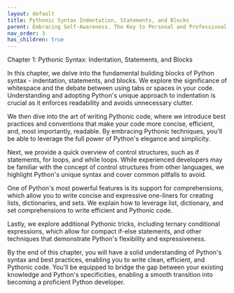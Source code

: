 ```yaml
---
layout: default
title: Pythonic Syntax Indentation, Statements, and Blocks
parent: Embracing Self-Awareness. The Key to Personal and Professional Growth
nav_order: 3
has_children: true
---
```

Chapter 1: Pythonic Syntax: Indentation, Statements, and Blocks

In this chapter, we delve into the fundamental building blocks of Python syntax - indentation, statements, and blocks. We explore the significance of whitespace and the debate between using tabs or spaces in your code. Understanding and adopting Python's unique approach to indentation is crucial as it enforces readability and avoids unnecessary clutter.

We then dive into the art of writing Pythonic code, where we introduce best practices and conventions that make your code more concise, efficient, and, most importantly, readable. By embracing Pythonic techniques, you'll be able to leverage the full power of Python's elegance and simplicity.

Next, we provide a quick overview of control structures, such as if statements, for loops, and while loops. While experienced developers may be familiar with the concept of control structures from other languages, we highlight Python's unique syntax and cover common pitfalls to avoid.

One of Python's most powerful features is its support for comprehensions, which allow you to write concise and expressive one-liners for creating lists, dictionaries, and sets. We explain how to leverage list, dictionary, and set comprehensions to write efficient and Pythonic code.

Lastly, we explore additional Pythonic tricks, including ternary conditional expressions, which allow for compact if-else statements, and other techniques that demonstrate Python's flexibility and expressiveness.

By the end of this chapter, you will have a solid understanding of Python's syntax and best practices, enabling you to write clean, efficient, and Pythonic code. You'll be equipped to bridge the gap between your existing knowledge and Python's specificities, enabling a smooth transition into becoming a proficient Python developer.